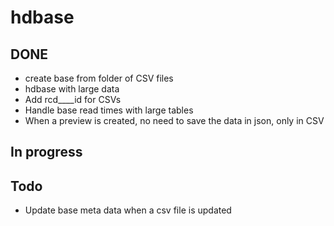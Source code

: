 # hdbase




## DONE

- create base from folder of CSV files
- hdbase with large data
- Add rcd____id for CSVs
- Handle base read times with large tables
- When a preview is created, no need to save the data in json, only in CSV


## In progress


## Todo 

- Update base meta data when a csv file is updated










